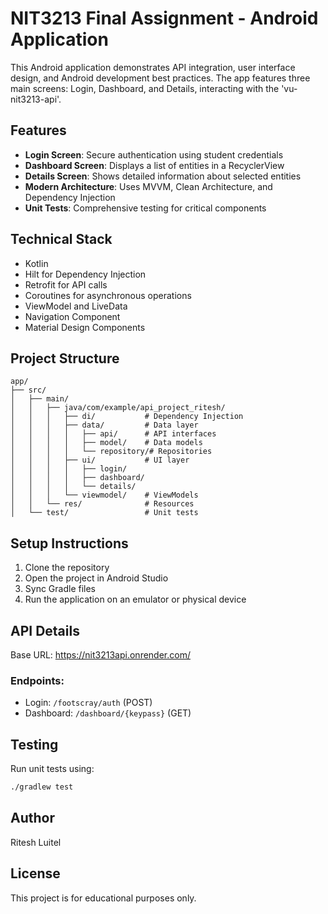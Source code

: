 # NIT3213 Final Assignment - Android Application

This Android application demonstrates API integration, user interface design, and Android development best practices. The app features three main screens: Login, Dashboard, and Details, interacting with the 'vu-nit3213-api'.

## Features

- **Login Screen**: Secure authentication using student credentials
- **Dashboard Screen**: Displays a list of entities in a RecyclerView
- **Details Screen**: Shows detailed information about selected entities
- **Modern Architecture**: Uses MVVM, Clean Architecture, and Dependency Injection
- **Unit Tests**: Comprehensive testing for critical components

## Technical Stack

- Kotlin
- Hilt for Dependency Injection
- Retrofit for API calls
- Coroutines for asynchronous operations
- ViewModel and LiveData
- Navigation Component
- Material Design Components

## Project Structure

```
app/
├── src/
│   ├── main/
│   │   ├── java/com/example/api_project_ritesh/
│   │   │   ├── di/           # Dependency Injection
│   │   │   ├── data/         # Data layer
│   │   │   │   ├── api/      # API interfaces
│   │   │   │   ├── model/    # Data models
│   │   │   │   └── repository/# Repositories
│   │   │   ├── ui/           # UI layer
│   │   │   │   ├── login/
│   │   │   │   ├── dashboard/
│   │   │   │   └── details/
│   │   │   └── viewmodel/    # ViewModels
│   │   └── res/              # Resources
│   └── test/                 # Unit tests
```

## Setup Instructions

1. Clone the repository
2. Open the project in Android Studio
3. Sync Gradle files
4. Run the application on an emulator or physical device

## API Details

Base URL: https://nit3213api.onrender.com/

### Endpoints:
- Login: `/footscray/auth` (POST)
- Dashboard: `/dashboard/{keypass}` (GET)

## Testing

Run unit tests using:
```bash
./gradlew test
```

## Author

Ritesh Luitel

## License

This project is for educational purposes only. 